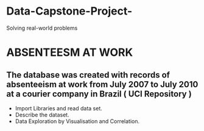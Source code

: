 # Data-Capstone-Project-
 Solving real-world problems
# ABSENTEESM AT WORK
## The database was created with records of absenteeism at work from July 2007 to July 2010 at a courier company in Brazil ( UCI Repository )


- Import Libraries and read data set.
- Describe the dataset.
- Data Exploration by Visualisation and Correlation.

